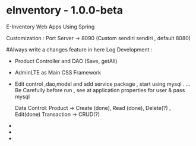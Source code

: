 # eInventory - 1.0.0-beta
E-Inventory Web Apps Using Spring 

Customization :
Port Server -> 8090 (Custom sendiri sendiri , default 8080)

#Always write a changes feature in here 
Log Development :
- Product Controller and DAO (Save, getAll)
- AdminLTE as Main CSS Framework
- Edit control ,dao,model and add service package , start using mysql .  …
  Be Carefully before run , see at application properties for user & pass mysql

  Data Control:
  Product -> Create (done), Read (done), Delete(?) , Edit(done)
  Transaction -> CRUD(?)
  
-
-
-




